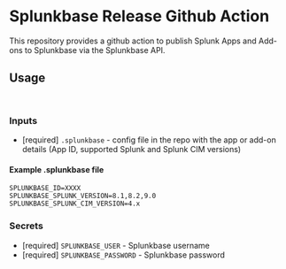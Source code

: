 # Splunkbase Release Github Action

This repository provides a github action to publish Splunk Apps and Add-ons to Splunkbase via the Splunkbase API.

## Usage

```


```

### Inputs

* [required] `.splunkbase` - config file in the repo with the app or add-on details (App ID, supported Splunk and Splunk CIM versions)

#### Example .splunkbase file
```
SPLUNKBASE_ID=XXXX
SPLUNKBASE_SPLUNK_VERSION=8.1,8.2,9.0
SPLUNKBASE_SPLUNK_CIM_VERSION=4.x
```

### Secrets

* [required] `SPLUNKBASE_USER` - Splunkbase username
* [required] `SPLUNKBASE_PASSWORD` - Splunkbase password

